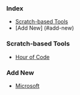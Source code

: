 
### Index
* [Scratch-based Tools](#scratch-based-tools)
* [Add New] (#add-new)


### Scratch-based Tools
* [Hour of Code](http://hourofcode.com/)



### Add New
* [Microsoft ](http://www.microsoft.com/)

